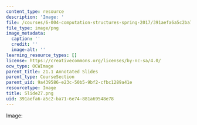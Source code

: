 ```yaml
---
content_type: resource
description: 'Image: '
file: /courses/6-004-computation-structures-spring-2017/391aefa6a5c2ba716e74881a69548e78_Slide27.png
file_type: image/png
image_metadata:
  caption: ''
  credit: ''
  image-alt: ''
learning_resource_types: []
license: https://creativecommons.org/licenses/by-nc-sa/4.0/
ocw_type: OCWImage
parent_title: 21.1 Annotated Slides
parent_type: CourseSection
parent_uid: 9a439586-e23c-50b5-9bf2-cfbc1289a41e
resourcetype: Image
title: Slide27.png
uid: 391aefa6-a5c2-ba71-6e74-881a69548e78
---
```

Image: 